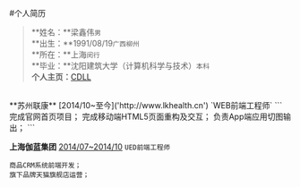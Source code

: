 #个人简历
>**姓名：**梁鑫伟`男`<br>
**出生：**1991/08/19`广西柳州`<br>
**所在：**上海`闵行`<br>
**毕业：**沈阳建筑大学（计算机科学与技术）`本科`<br>
**个人主页：**[CDLL](http://cdll.github.io/ 'CDLL的主页')<br>

<br>
**苏州联康**
[2014/10~至今]('http://www.lkhealth.cn')
`WEB前端工程师`
```
完成官网首页项目；
完成移动端HTML5页面重构及交互；
负责App端应用切图输出；
```

**上海伽蓝集团**
[2014/07~2014/10]('http://sandbox.runjs.cn/show/ivi1fe19')
`UED前端工程师`
```
商品CRM系统前端开发；
旗下品牌天猫旗舰店运营；
```

